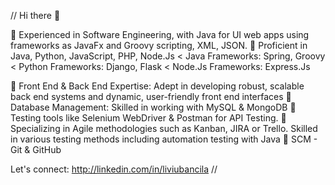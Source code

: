 // Hi there 👋

📌 Experienced in Software Engineering, with Java for UI web apps using frameworks as JavaFx and Groovy scripting, XML, JSON.
📌 Proficient in Java, Python, JavaScript, PHP, Node.Js
         < Java Frameworks: Spring, Groovy
         < Python Frameworks: Django, Flask
         < Node.Js Frameworks: Express.Js

📌 Front End & Back End Expertise: Adept in developing robust, scalable back end systems and dynamic, user-friendly front end interfaces
📌 Database Management: Skilled in working with MySQL & MongoDB
📌 Testing tools like Selenium WebDriver & Postman for API Testing.
📌 Specializing in Agile methodologies such as Kanban, JIRA or Trello. Skilled in various testing methods including automation testing with Java
📌 SCM - Git & GitHub


Let's connect: http://linkedin.com/in/liviubancila //
